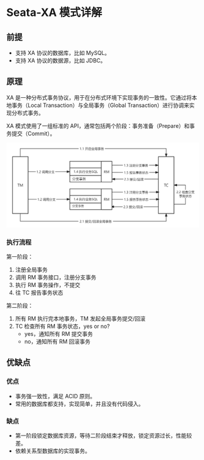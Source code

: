 # Seata-XA 模式详解
## 前提
- 支持 XA 协议的数据库，比如 MySQL。
- 支持 XA 协议的数据源，比如 JDBC。

## 原理
XA 是一种分布式事务协议，用于在分布式环境下实现事务的一致性。它通过将本地事务（Local Transaction）与全局事务（Global Transaction）进行协调来实现分布式事务。

XA 模式使用了一组标准的 API，通常包括两个阶段：事务准备（Prepare）和事务提交（Commit）。

![seata-xa-mode](images/seata-xa-mode.png)

### 执行流程
第一阶段：
1. 注册全局事务
2. 调用 RM 事务接口，注册分支事务
3. 执行 RM 事务操作，不提交
4. 往 TC 报告事务状态

第二阶段：
1. 所有 RM 执行完本地事务，TM 发起全局事务提交/回滚
2. TC 检查所有 RM 事务状态，yes or no?
   - yes，通知所有 RM 提交事务
   - no，通知所有 RM 回滚事务

## 优缺点
### 优点
- 事务强一致性，满足 ACID 原则。
- 常用的数据库都支持，实现简单，并且没有代码侵入。

### 缺点
- 第一阶段锁定数据库资源，等待二阶段结束才释放，锁定资源过长，性能较差。
- 依赖关系型数据库的实现事务。
  